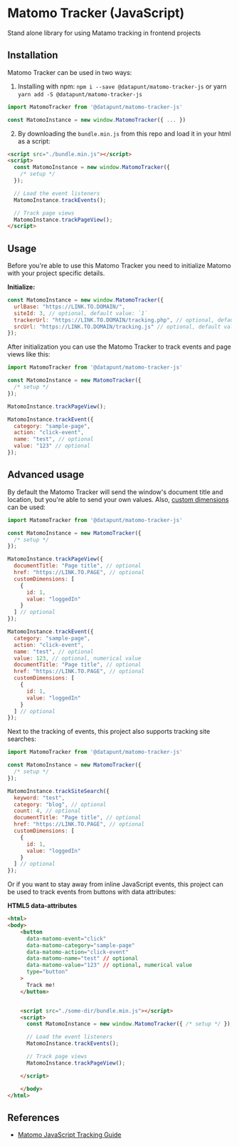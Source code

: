 # Matomo Tracker (JavaScript)

Stand alone library for using Matamo tracking in frontend projects

## Installation

Matomo Tracker can be used in two ways:

1. Installing with npm: `npm i --save @datapunt/matomo-tracker-js` or yarn `yarn add -S @datapunt/matomo-tracker-js`
```js
import MatomoTracker from '@datapunt/matomo-tracker-js'

const MatomoInstance = new window.MatomoTracker({ ... })
```

2. By downloading the `bundle.min.js` from this repo and load it in your html as a script:

```html
<script src="./bundle.min.js"></script>
<script>
  const MatomoInstance = new window.MatomoTracker({
    /* setup */
  });

  // Load the event listeners
  MatomoInstance.trackEvents();

  // Track page views
  MatomoInstance.trackPageView();
</script>
```

## Usage

Before you're able to use this Matomo Tracker you need to initialize Matomo with your project specific details.

**Initialize:**

```js
const MatomoInstance = new window.MatomoTracker({
  urlBase: "https://LINK.TO.DOMAIN/",
  siteId: 3, // optional, default value: `1`
  trackerUrl: "https://LINK.TO.DOMAIN/tracking.php", // optional, default value: `${urlBase}matomo.php`
  srcUrl: "https://LINK.TO.DOMAIN/tracking.js" // optional, default value: `${urlBase}matomo.js`
});
```

After initialization you can use the Matomo Tracker to track events and page views like this:

```js
import MatomoTracker from '@datapunt/matomo-tracker-js'

const MatomoInstance = new MatomoTracker({
  /* setup */
});

MatomoInstance.trackPageView();

MatomoInstance.trackEvent({
  category: "sample-page",
  action: "click-event",
  name: "test", // optional
  value: "123" // optional
});
```

## Advanced usage

By default the Matomo Tracker will send the window's document title and location, but you're able to send your own values. Also, [custom dimensions](https://matomo.org/docs/custom-dimensions/) can be used:

```js
import MatomoTracker from '@datapunt/matomo-tracker-js'

const MatomoInstance = new MatomoTracker({
  /* setup */
});

MatomoInstance.trackPageView({
  documentTitle: "Page title", // optional
  href: "https://LINK.TO.PAGE", // optional
  customDimensions: [
    {
      id: 1,
      value: "loggedIn"
    }
  ] // optional
});

MatomoInstance.trackEvent({
  category: "sample-page",
  action: "click-event",
  name: "test", // optional
  value: 123, // optional, numerical value
  documentTitle: "Page title", // optional
  href: "https://LINK.TO.PAGE", // optional
  customDimensions: [
    {
      id: 1,
      value: "loggedIn"
    }
  ] // optional
});
```

Next to the tracking of events, this project also supports tracking site searches:

```js
import MatomoTracker from '@datapunt/matomo-tracker-js'

const MatomoInstance = new MatomoTracker({
  /* setup */
});

MatomoInstance.trackSiteSearch({
  keyword: "test",
  category: "blog", // optional
  count: 4, // optional
  documentTitle: "Page title", // optional
  href: "https://LINK.TO.PAGE", // optional
  customDimensions: [
    {
      id: 1,
      value: "loggedIn"
    }
  ] // optional
});
```

Or if you want to stay away from inline JavaScript events, this project can be used to track events from buttons with data attributes:

**HTML5 data-attributes**

```html
<html>
<body>
    <button
      data-matomo-event="click"
      data-matomo-category="sample-page"
      data-matomo-action="click-event"
      data-matomo-name="test" // optional
      data-matomo-value="123" // optional, numerical value
      type="button"
    >
      Track me!
    </button>


    <script src="./some-dir/bundle.min.js"></script>
    <script>
      const MatomoInstance = new window.MatomoTracker({ /* setup */ });

	  // Load the event listeners
      MatomoInstance.trackEvents();

      // Track page views
      MatomoInstance.trackPageView();

    </script>

    </body>
</html>
```

## References

- [Matomo JavaScript Tracking Guide](https://developer.matomo.org/guides/tracking-javascript-guide)
